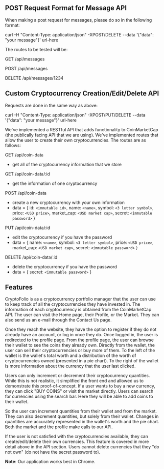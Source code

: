## POST Request Format for Message API
When making a post request for messages, please do so in the following format:

curl -H "Content-Type: application/json" -XPOST/DELETE --data '{"data": "your message"}' url-here

The routes to be tested will be:

GET /api/messages

POST /api/messages

DELETE /api/messages/1234

## Custom Cryptocurrency Creation/Edit/Delete API

Requests are done in the same way as above:

curl -H "Content-Type: application/json" -XPOST/PUT/DELETE --data '{"data": "your message"}' url-here

We've implemented a RESTful API that adds functionality to CoinMarketCap (the publically facing API that we are using). We've implemented routes that allow the user to create their own cryptocurrencies. The routes are as follows:

GET /api/coin-data
- get all of the cryptocurrency information that we store

GET /api/coin-data/:id
- get the information of one cryptocurrency

POST /api/coin-data
- create a new cryptocurrency with your own information
- data = { id: `<immutable id>`, name: `<name>`, symbol: `<3 letter symbol>`, price: `<USD price>`, market_cap: `<USD market cap>`, secret: `<immutable password>` }

PUT /api/coin-data/:id
- edit the cryptocurrency if you have the password
- data = { name: `<name>`, symbol: `<3 letter symbol>`, price: `<USD price>`, market_cap: `<USD market cap>`, secret: `<immutable password>` }

DELETE /api/coin-data/:id
- delete the cryptocurrency if you have the password
- data = { secret: `<immutable password>` }
 
## Features

CryptoFolio is as a cryptocurrency portfolio manager that the user can use to keep track of all the cryptocurrencies they have invested in. The information of each cryptocurrency is obtained from the CoinMarketCap API. The user can visit the Home page, their Profile, or the Market. They can also send us an e-mail through the Contact Us page.

Once they reach the website, they have the option to register if they do not already have an account, or log in once they do. Once logged in, the user is redirected to the profile page. From the profile page, the user can browse their wallet to see the coins they already own. Directly from the wallet, the user can sell their cryptocurrencies or buy more of them. To the left of the wallet is the wallet's total worth and a distribution of the worth of cryptocurrencies owned (presented in a pie chart). To the right of the wallet is more information about the currency that the user last clicked.

Users can only increment or decrement their cryptocurrency quantities. While this is not realistic, it simplified the front end and allowed us to demonstrate this proof-of-concept. If a user wants to buy a new currency, they can click "BUY COINS" or visit the market directly. Users can search for currencies using the search bar. Here they will be able to add coins to their wallet. 

So the user can increment quantities from their wallet and from the market. They can also decrement quantities, but solely from their wallet. Changes in quantities are accurately represented in the wallet's worth and the pie chart. Both the market and the profile make calls to our API.

If the user is not satisfied with the cryptocurrencies available, they can create/edit/delete their own currencies. This feature is covered in more detail above in the API section. Users cannot delete currencies that they "do not own" (do not have the secret password to).

**Note:** Our application works best in Chrome.
